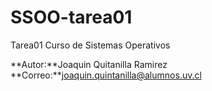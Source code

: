 # SSOO-tarea01
Tarea01 Curso de Sistemas Operativos

**Autor:**Joaquin Quitanilla Ramirez </br>
**Correo:**joaquin.quintanilla@alumnos.uv.cl </br>
